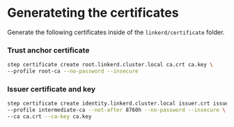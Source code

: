 # Generateting the certificates
Generate the following certificates inside of the `linkerd/certificate` folder.

### Trust anchor certificate
```sh
step certificate create root.linkerd.cluster.local ca.crt ca.key \
--profile root-ca --no-password --insecure
```

### Issuer certificate and key
```sh
step certificate create identity.linkerd.cluster.local issuer.crt issuer.key \
--profile intermediate-ca --not-after 8760h --no-password --insecure \
--ca ca.crt --ca-key ca.key
```